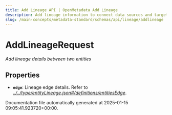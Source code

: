 ```yaml
---
title: Add Lineage API | OpenMetadata Add Lineage
description: Add lineage information to connect data sources and targets, helping visualize transformation flows and dependencies.
slug: /main-concepts/metadata-standard/schemas/api/lineage/addlineage
---
```


# AddLineageRequest

*Add lineage details between two entities*

## Properties

- **`edge`**: Lineage edge details. Refer to *[../../type/entityLineage.json#/definitions/entitiesEdge](#/../type/entityLineage.json#/definitions/entitiesEdge)*.


Documentation file automatically generated at 2025-01-15 09:05:41.923720+00:00.
